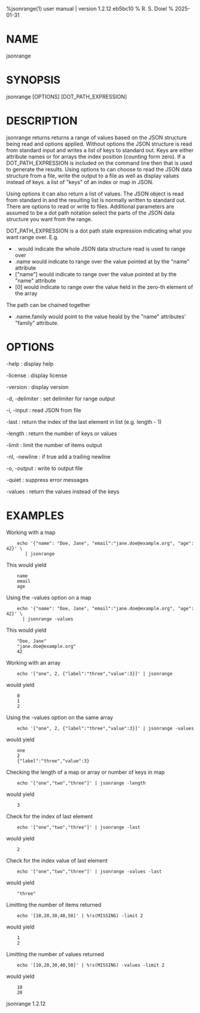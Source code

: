 %jsonrange(1) user manual | version 1.2.12 eb5bc10
% R. S. Doiel
% 2025-01-31

# NAME

jsonrange 

# SYNOPSIS

jsonrange [OPTIONS] [DOT_PATH_EXPRESSION]

# DESCRIPTION

jsonrange returns returns a range of values based on the JSON structure
being read and options applied.  Without options the JSON structure is
read from standard input and writes a list of keys to standard out. Keys
are either attribute names or for arrays the index position (counting
form zero).  If a DOT_PATH_EXPRESSION is included on the command line then
that is used to generate the results. Using options to can choose to read
the JSON data structure from a file, write the output to a file as well
as display values instead of keys. a list of "keys" of an index or map in
JSON.  

Using options it can also return a list of values.  The JSON object is
read from standard in and the resulting list is normally written to
standard out. There are options to read or write to files.  Additional
parameters are assumed to be a dot path notation select the parts of the
JSON data structure you want from the range. 

DOT_PATH_EXPRESSION is a dot path stale expression indicating what you
want range over.  E.g.

- . would indicate the whole JSON data structure read is used to range over
- .name would indicate to range over the value pointed at by the "name" attribute 
- ["name"] would indicate to range over the value pointed at by the "name" attribute
- [0] would indicate to range over the value held in the zero-th element of the array

The path can be chained together

- .name.family would point to the value heald by the "name" attributes' "family" attribute.

# OPTIONS

-help
: display help

-license
: display license

-version
: display version

-d, -delimiter
: set delimiter for range output

-i, -input
: read JSON from file

-last
: return the index of the last element in list (e.g. length - 1)

-length
: return the number of keys or values

-limit
: limit the number of items output

-nl, -newline
: if true add a trailing newline

-o, -output
: write to output file

-quiet
: suppress error messages

-values
: return the values instead of the keys


# EXAMPLES

Working with a map

~~~
    echo '{"name": "Doe, Jane", "email":"jane.doe@example.org", "age": 42}' \
       | jsonrange
~~~

This would yield

~~~
    name
    email
    age
~~~

Using the -values option on a map

~~~
    echo '{"name": "Doe, Jane", "email":"jane.doe@example.org", "age": 42}' \
      | jsonrange -values
~~~

This would yield

~~~
    "Doe, Jane"
    "jane.doe@example.org"
    42
~~~


Working with an array

~~~
    echo '["one", 2, {"label":"three","value":3}]' | jsonrange
~~~

would yield

~~~
    0
    1
    2
~~~

Using the -values option on the same array

~~~
    echo '["one", 2, {"label":"three","value":3}]' | jsonrange -values
~~~

would yield

~~~
    one
    2
    {"label":"three","value":3}
~~~

Checking the length of a map or array or number of keys in map

~~~
    echo '["one","two","three"]' | jsonrange -length
~~~

would yield

~~~
    3
~~~

Check for the index of last element

~~~
    echo '["one","two","three"]' | jsonrange -last
~~~

would yield

~~~
    2
~~~

Check for the index value of last element

~~~
    echo '["one","two","three"]' | jsonrange -values -last
~~~

would yield

~~~
    "three"
~~~

Limitting the number of items returned

~~~
    echo '[10,20,30,40,50]' | %!s(MISSING) -limit 2
~~~

would yield

~~~
    1
    2
~~~

Limitting the number of values returned

~~~
    echo '[10,20,30,40,50]' | %!s(MISSING) -values -limit 2
~~~

would yield

~~~
    10
    20
~~~

jsonrange 1.2.12

